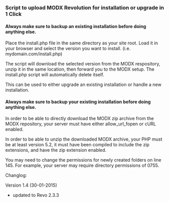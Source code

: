 ### Script to upload MODX Revolution for installation or upgrade in 1 Click

#### Always make sure to backup an existing installation before doing anything else.


Place the install.php file in the same directory as your site root. Load it in your browser and select the version you want to install. (i.e. mydomain.com/install.php)

The script will download the selected version from the MODX respository, unzip it in the same location, then forward you to the MODX setup. The install.php script will automatically delete itself.

This can be used to either upgrade an existing installation or handle a new installation.

#### Always make sure to backup your existing installation before doing anything else.

In order to be able to directly download the MODX zip archive from the MODX repository, your server must have either allow_url_fopen or cURL enabled.

In order to be able to unzip the downloaded MODX archive, your PHP must be at least version 5.2, it must have been compiled to include the zip extensions, and have the zip extension enabled.

You may need to change the permissions for newly created folders on line 145. For example, your server may require directory permissions of 0755.

Changlog:

Version 1.4 
(30-01-2015)
- updated to Revo 2.3.3
